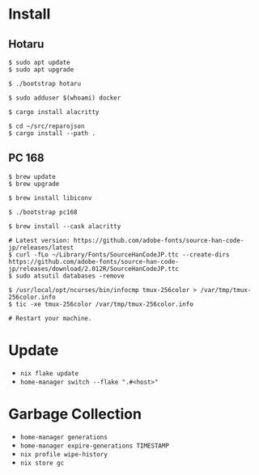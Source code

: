 # Install

## Hotaru

```
$ sudo apt update
$ sudo apt upgrade

$ ./bootstrap hotaru

$ sudo adduser $(whoami) docker

$ cargo install alacritty

$ cd ~/src/reparojson
$ cargo install --path .
```

## PC 168

```
$ brew update
$ brew upgrade

$ brew install libiconv

$ ./bootstrap pc168

$ brew install --cask alacritty

# Latest version: https://github.com/adobe-fonts/source-han-code-jp/releases/latest
$ curl -fLo ~/Library/Fonts/SourceHanCodeJP.ttc --create-dirs https://github.com/adobe-fonts/source-han-code-jp/releases/download/2.012R/SourceHanCodeJP.ttc
$ sudo atsutil databases -remove

$ /usr/local/opt/ncurses/bin/infocmp tmux-256color > /var/tmp/tmux-256color.info
$ tic -xe tmux-256color /var/tmp/tmux-256color.info

# Restart your machine.
```

# Update

* `nix flake update`
* `home-manager switch --flake ".#<host>"`

# Garbage Collection

* `home-manager generations`
* `home-manager expire-generations TIMESTAMP`
* `nix profile wipe-history`
* `nix store gc`
